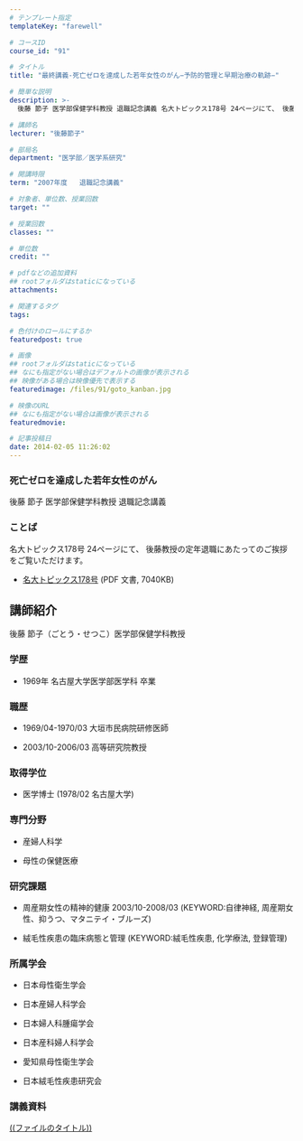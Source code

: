 ```yaml
---
# テンプレート指定
templateKey: "farewell"

# コースID
course_id: "91"

# タイトル
title: "最終講義-死亡ゼロを達成した若年女性のがん−予防的管理と早期治療の軌跡−"

# 簡単な説明
description: >-
  後藤 節子 医学部保健学科教授 退職記念講義 名大トピックス178号 24ページにて、 後藤教授の定年退職にあたってのご挨拶をご覧いただけます。   * [名大トピックス17...

# 講師名
lecturer: "後藤節子"

# 部局名
department: "医学部／医学系研究"

# 開講時限
term: "2007年度	退職記念講義"

# 対象者、単位数、授業回数
target: ""

# 授業回数
classes: ""

# 単位数
credit: ""

# pdfなどの追加資料
## rootフォルダはstaticになっている
attachments: 

# 関連するタグ
tags:

# 色付けのロールにするか
featuredpost: true

# 画像
## rootフォルダはstaticになっている
## なにも指定がない場合はデフォルトの画像が表示される
## 映像がある場合は映像優先で表示する
featuredimage: /files/91/goto_kanban.jpg

# 映像のURL
## なにも指定がない場合は画像が表示される
featuredmovie: 

# 記事投稿日
date: 2014-02-05 11:26:02
---
```


### 死亡ゼロを達成した若年女性のがん


後藤 節子 医学部保健学科教授 退職記念講義


### ことば


名大トピックス178号 24ページにて、 後藤教授の定年退職にあたってのご挨拶をご覧いただけます。


* [名大トピックス178号](http://www.nagoya-u.ac.jp/about-nu/public-relations/publication/upload_images/no178.pdf) (PDF 文書, 7040KB)


## 講師紹介


後藤 節子（ごとう・せつこ）医学部保健学科教授


### 学歴



* 1969年  名古屋大学医学部医学科 卒業


### 職歴



* 1969/04-1970/03 大垣市民病院研修医師

* 2003/10-2006/03 高等研究院教授


### 取得学位



* 医学博士 (1978/02 名古屋大学)


### 専門分野



* 産婦人科学

* 母性の保健医療


### 研究課題



* 周産期女性の精神的健康 2003/10-2008/03 (KEYWORD:自律神経, 周産期女性、抑うつ、マタニテイ・ブルーズ)

* 絨毛性疾患の臨床病態と管理 (KEYWORD:絨毛性疾患, 化学療法, 登録管理)


### 所属学会



* 日本母性衛生学会

* 日本産婦人科学会

* 日本婦人科腫瘍学会

* 日本産科婦人科学会

* 愛知県母性衛生学会
* 日本絨毛性疾患研究会


### 講義資料


[((ファイルのタイトル))](/files/91/((ファイル名))) 
